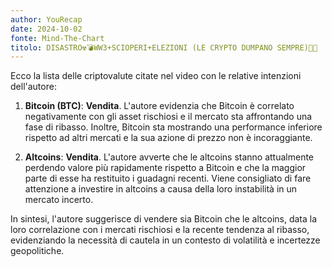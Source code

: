 ```yaml
---
author: YouRecap
date: 2024-10-02
fonte: Mind-The-Chart 
titolo: DISASTRO☢️💣WW3+SCIOPERI+ELEZIONI (LE CRYPTO DUMPANO SEMPRE)🔴🤮
---
```


Ecco la lista delle criptovalute citate nel video con le relative intenzioni dell'autore:

1. **Bitcoin (BTC)**: **Vendita**. L'autore evidenzia che Bitcoin è correlato negativamente con gli asset rischiosi e il mercato sta affrontando una fase di ribasso. Inoltre, Bitcoin sta mostrando una performance inferiore rispetto ad altri mercati e la sua azione di prezzo non è incoraggiante.

2. **Altcoins**: **Vendita**. L'autore avverte che le altcoins stanno attualmente perdendo valore più rapidamente rispetto a Bitcoin e che la maggior parte di esse ha restituito i guadagni recenti. Viene consigliato di fare attenzione a investire in altcoins a causa della loro instabilità in un mercato incerto.

In sintesi, l'autore suggerisce di vendere sia Bitcoin che le altcoins, data la loro correlazione con i mercati rischiosi e la recente tendenza al ribasso, evidenziando la necessità di cautela in un contesto di volatilità e incertezze geopolitiche.
